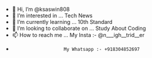 - 👋 Hi, I’m @ksaswin808
- 👀 I’m interested in ... Tech News
- 🌱 I’m currently learning ... 10th Standard
- 💞️ I’m looking to collaborate on ... Study About Coding
- 📫 How to reach me ... My Insta :- @n___igh__trid__er
-                        My Whatsapp :- +918304852697

<!---
ksaswin808/ksaswin808 is a ✨ special ✨ repository because its `README.md` (this file) appears on your GitHub profile.
You can click the Preview link to take a look at your changes.
--->
